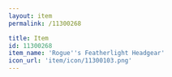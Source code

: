 ```yaml
---
layout: item
permalink: /11300268

title: Item
id: 11300268
item_name: 'Rogue''s Featherlight Headgear'
icon_url: 'item/icon/11300103.png'
---
```

